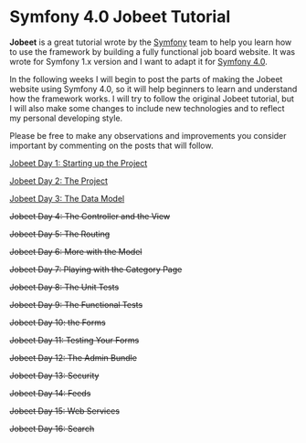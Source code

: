 # Symfony 4.0 Jobeet Tutorial

**Jobeet** is a great tutorial wrote by the [Symfony][1] team to help you learn how to use the framework by building a fully functional job board website. It was wrote for Symfony 1.x version and I want to adapt it for [Symfony 4.0][2].

In the following weeks I will begin to post the parts of making the Jobeet website using Symfony 4.0, so it will help beginners to learn and understand how the framework works. I will try to follow the original Jobeet tutorial, but I will also make some changes to include new technologies and to reflect my personal developing style.

Please be free to make any observations and improvements you consider important by commenting on the posts that will follow.

[Jobeet Day 1: Starting up the Project](/days/day-1.md)

[Jobeet Day 2: The Project](/days/day-2.md)

[Jobeet Day 3: The Data Model](/days/day-3.md)

~~Jobeet Day 4: The Controller and the View~~

~~Jobeet Day 5: The Routing~~

~~Jobeet Day 6: More with the Model~~

~~Jobeet Day 7: Playing with the Category Page~~

~~Jobeet Day 8: The Unit Tests~~

~~Jobeet Day 9: The Functional Tests~~

~~Jobeet Day 10: the Forms~~

~~Jobeet Day 11: Testing Your Forms~~

~~Jobeet Day 12: The Admin Bundle~~

~~Jobeet Day 13: Security~~

~~Jobeet Day 14: Feeds~~

~~Jobeet Day 15: Web Services~~

~~Jobeet Day 16: Search~~

[1]: http://symfony.com/
[2]: http://symfony.com/roadmap?version=4.0#checker
